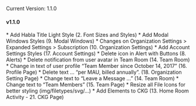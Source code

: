 Current Version: 1.1.0

<h4>v1.1.0</h4>
* Add Habla Title Light Style (2. Font Sizes and Styles)
* Add Modal Windows Styles (9. Modal Windows)
* Changes on Organization Settings > Expanded Settings > Subscription (10. Organization Settings)
* Add Account Settings Styles (17. Account Settings)
* Delete icon in Alert with Buttons (8. Alerts)
* Delete notification from user avatar in Team Room (14. Team Room)
* Change in text of user profile “Team Member since October 14, 2017” (16. Profile Page)
* Delete text … “per MAU, billed annually”. (18. Organization Setting Page)
* Change text to “Leave a Message …” (14. Team Room)
* Change text to “Team Members” (15. Team Page)
* Resize all File Icons for better styling (img/filetypes/svg/…)
* Add Elements to CKG (13. Home Room Activity - 21. CKG Page)
